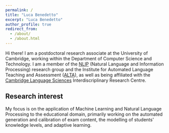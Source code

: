 ```yaml
---
permalink: /
title: "Luca Benedetto"
excerpt: "Luca Benedetto"
author_profile: true
redirect_from: 
  - /about/
  - /about.html
---
```


Hi there! I am a postdoctoral research associate at the University of Cambridge, working within the Department of Computer Science and Technology.
I am a member of the [NLIP](https://www.cl.cam.ac.uk/research/nl/) (Natural Language and Information Processing) research group and the Institute for Automated Language Teaching and Assessment ([ALTA](http://alta.cambridgeenglish.org/#)), as well as being affiliated with the [Cambridge Language Sciences](https://www.languagesciences.cam.ac.uk/) Interdiscriplinary Research Centre.

## Research interest

My focus is on the application of Machine Learning and Natural Language Processing to the educational domain, primarily working on the automated generation and calibration of exam content, the modelling of students' knowledge levels, and adaptive learning.


